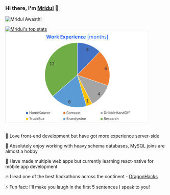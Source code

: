 ### Hi there, I'm [Mridul](https://differentsyntax.github.io) 👋

<!--
**differentsyntax/differentsyntax** is a ✨ _special_ ✨ repository because its `README.md` (this file) appears on your GitHub profile.
-->
![Mridul Awasthi](https://github.com/differentsyntax/differentsyntax/blob/master/img/mridul.gif)

[![Mridul's top stats](https://github-readme-stats.vercel.app/api/top-langs/?username=differentsyntax&count_private=true)](https://github.com/anuraghazra/github-readme-stats) <img src="https://github.com/differentsyntax/differentsyntax/blob/master/img/work.png" height= 285 width= 450></img>

##

:notebook: Love front-end development but have got more experience server-side 

:blue_heart: Absolutely enjoy working with heavy schema databases, MySQL joins are almost a hobby

:pencil: Have made multiple web apps but currently learning react-native for mobile app development

:fire: I lead one of the best hackathons across the continent - [DragonHacks](https://www.linkedin.com/company/dragonhacks/)

⚡ Fun fact: I'll make you laugh in the first 5 sentences I speak to you!
